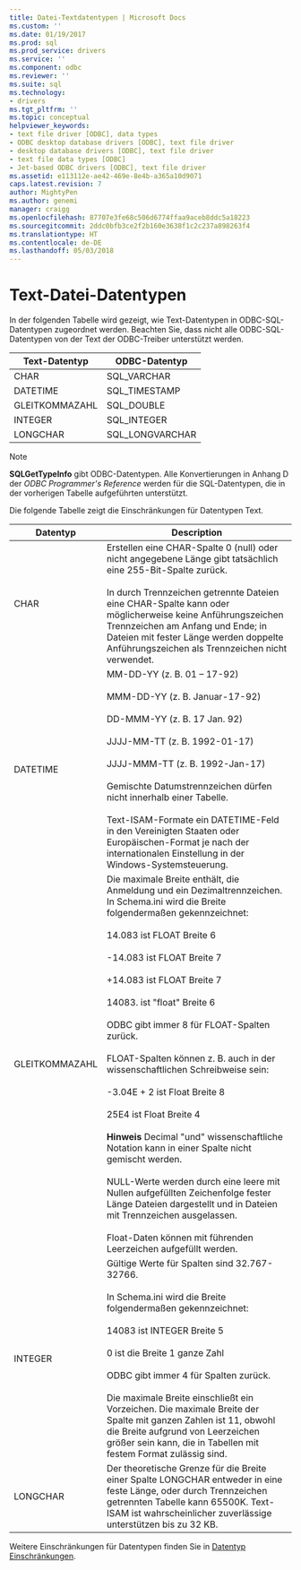 ```yaml
---
title: Datei-Textdatentypen | Microsoft Docs
ms.custom: ''
ms.date: 01/19/2017
ms.prod: sql
ms.prod_service: drivers
ms.service: ''
ms.component: odbc
ms.reviewer: ''
ms.suite: sql
ms.technology:
- drivers
ms.tgt_pltfrm: ''
ms.topic: conceptual
helpviewer_keywords:
- text file driver [ODBC], data types
- ODBC desktop database drivers [ODBC], text file driver
- desktop database drivers [ODBC], text file driver
- text file data types [ODBC]
- Jet-based ODBC drivers [ODBC], text file driver
ms.assetid: e113112e-ae42-469e-8e4b-a365a10d9071
caps.latest.revision: 7
author: MightyPen
ms.author: genemi
manager: craigg
ms.openlocfilehash: 87707e3fe68c506d6774ffaa9aceb8ddc5a18223
ms.sourcegitcommit: 2ddc0bfb3ce2f2b160e3638f1c2c237a898263f4
ms.translationtype: HT
ms.contentlocale: de-DE
ms.lasthandoff: 05/03/2018
---
```

# <a name="text-file-data-types"></a>Text-Datei-Datentypen
In der folgenden Tabelle wird gezeigt, wie Text-Datentypen in ODBC-SQL-Datentypen zugeordnet werden. Beachten Sie, dass nicht alle ODBC-SQL-Datentypen von der Text der ODBC-Treiber unterstützt werden.  
  
|Text-Datentyp|ODBC-Datentyp|  
|--------------------|--------------------|  
|CHAR|SQL_VARCHAR|  
|DATETIME|SQL_TIMESTAMP|  
|GLEITKOMMAZAHL|SQL_DOUBLE|  
|INTEGER|SQL_INTEGER|  
|LONGCHAR|SQL_LONGVARCHAR|  
  
> [!NOTE]  
>  **SQLGetTypeInfo** gibt ODBC-Datentypen. Alle Konvertierungen in Anhang D der *ODBC Programmer's Reference* werden für die SQL-Datentypen, die in der vorherigen Tabelle aufgeführten unterstützt.  
  
 Die folgende Tabelle zeigt die Einschränkungen für Datentypen Text.  
  
|Datentyp|Description|  
|---------------|-----------------|  
|CHAR|Erstellen eine CHAR-Spalte 0 (null) oder nicht angegebene Länge gibt tatsächlich eine 255-Bit-Spalte zurück.<br /><br /> In durch Trennzeichen getrennte Dateien eine CHAR-Spalte kann oder möglicherweise keine Anführungszeichen Trennzeichen am Anfang und Ende; in Dateien mit fester Länge werden doppelte Anführungszeichen als Trennzeichen nicht verwendet.|  
|DATETIME|MM-DD-YY (z. B. 01 – 17-92)<br /><br /> MMM-DD-YY (z. B. Januar-17-92)<br /><br /> DD-MMM-YY (z. B. 17 Jan. 92)<br /><br /> JJJJ-MM-TT (z. B. 1992-01-17)<br /><br /> JJJJ-MMM-TT (z. B. 1992-Jan-17)<br /><br /> Gemischte Datumstrennzeichen dürfen nicht innerhalb einer Tabelle.<br /><br /> Text-ISAM-Formate ein DATETIME-Feld in den Vereinigten Staaten oder Europäischen-Format je nach der internationalen Einstellung in der Windows-Systemsteuerung.|  
|GLEITKOMMAZAHL|Die maximale Breite enthält, die Anmeldung und ein Dezimaltrennzeichen. In Schema.ini wird die Breite folgendermaßen gekennzeichnet:<br /><br /> 14.083 ist FLOAT Breite 6<br /><br /> -14.083 ist FLOAT Breite 7<br /><br /> +14.083 ist FLOAT Breite 7<br /><br /> 14083. ist "float" Breite 6<br /><br /> ODBC gibt immer 8 für FLOAT-Spalten zurück.<br /><br /> FLOAT-Spalten können z. B. auch in der wissenschaftlichen Schreibweise sein:<br /><br /> -3.04E + 2 ist Float Breite 8<br /><br /> 25E4 ist Float Breite 4<br /><br /> **Hinweis** Decimal "und" wissenschaftliche Notation kann in einer Spalte nicht gemischt werden.<br /><br /> NULL-Werte werden durch eine leere mit Nullen aufgefüllten Zeichenfolge fester Länge Dateien dargestellt und in Dateien mit Trennzeichen ausgelassen.<br /><br /> Float-Daten können mit führenden Leerzeichen aufgefüllt werden.|  
|INTEGER|Gültige Werte für Spalten sind 32.767-32766.<br /><br /> In Schema.ini wird die Breite folgendermaßen gekennzeichnet:<br /><br /> 14083 ist INTEGER Breite 5<br /><br /> 0 ist die Breite 1 ganze Zahl<br /><br /> ODBC gibt immer 4 für Spalten zurück.<br /><br /> Die maximale Breite einschließt ein Vorzeichen. Die maximale Breite der Spalte mit ganzen Zahlen ist 11, obwohl die Breite aufgrund von Leerzeichen größer sein kann, die in Tabellen mit festem Format zulässig sind.|  
|LONGCHAR|Der theoretische Grenze für die Breite einer Spalte LONGCHAR entweder in eine feste Länge, oder durch Trennzeichen getrennten Tabelle kann 65500K. Text-ISAM ist wahrscheinlicher zuverlässige unterstützen bis zu 32 KB.|  
  
 Weitere Einschränkungen für Datentypen finden Sie in [Datentyp Einschränkungen](../../odbc/microsoft/data-type-limitations.md).
